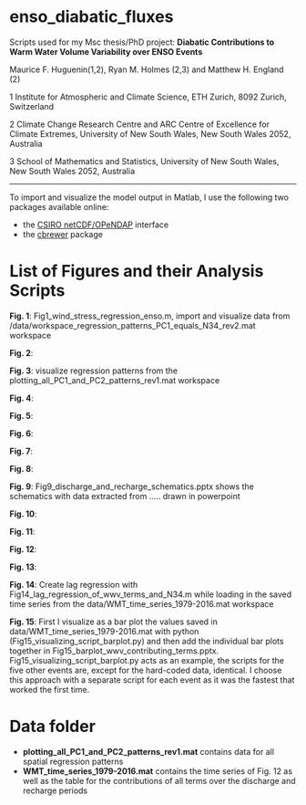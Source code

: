 # enso_diabatic_fluxes
Scripts used for my Msc thesis/PhD project: __Diabatic Contributions to Warm Water Volume Variability over ENSO Events__

Maurice F. Huguenin(1,2), Ryan M. Holmes (2,3) and Matthew H. England (2)

1 Institute for Atmospheric and Climate Science, ETH Zurich, 8092 Zurich, Switzerland
 
2 Climate Change Research Centre and ARC Centre of Excellence for Climate Extremes, University of New South Wales, New South Wales 2052, Australia 

3 School of Mathematics and Statistics, University of New South Wales, New South Wales 2052, Australia 

----
To import and visualize the model output in Matlab, I use the following two packages available online:
- the [CSIRO netCDF/OPeNDAP](http://www.marine.csiro.au/sw/matlab-netcdf.html) interface
- the [cbrewer](https://www.mathworks.com/matlabcentral/fileexchange/34087-cbrewer-colorbrewer-schemes-for-matlab) package 



# List of Figures and their Analysis Scripts

__Fig. 1__: Fig1_wind_stress_regression_enso.m, import and visualize data from /data/workspace_regression_patterns_PC1_equals_N34_rev2.mat workspace

__Fig. 2__: 

__Fig. 3__: visualize regression patterns from the plotting_all_PC1_and_PC2_patterns_rev1.mat workspace

__Fig. 4__: 

__Fig. 5__: 




__Fig. 6__: 

__Fig. 7__: 

__Fig. 8__: 

__Fig. 9__: Fig9_discharge_and_recharge_schematics.pptx shows the schematics with data extracted from ..... drawn in powerpoint

__Fig. 10__: 




__Fig. 11__: 

__Fig. 12__: 

__Fig. 13__: 

__Fig. 14__: Create lag regression with Fig14_lag_regression_of_wwv_terms_and_N34.m while loading in the saved time series from the data/WMT_time_series_1979-2016.mat workspace

__Fig. 15__: First I visualize as a bar plot the values saved in data/WMT_time_series_1979-2016.mat with python (Fig15_visualizing_script_barplot.py) and then add the individual bar plots together in Fig15_barplot_wwv_contributing_terms.pptx. Fig15_visualizing_script_barplot.py acts as an example, the scripts for the five other events are, except for the hard-coded data, identical. I choose this approach with a separate script for each event as it was the fastest that worked the first time.


# Data folder

- __plotting_all_PC1_and_PC2_patterns_rev1.mat__ contains data for all spatial regression patterns
- __WMT_time_series_1979-2016.mat__ contains the time series of Fig. 12 as well as the table for the contributions of all terms over the discharge and recharge periods
